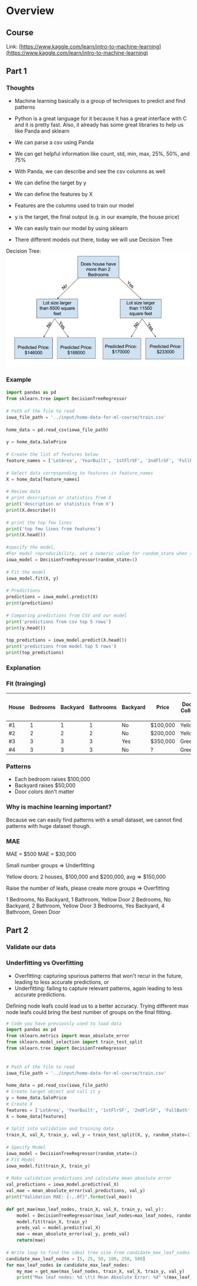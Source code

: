 # Overview

## Course

Link: [https://www.kaggle.com/learn/intro-to-machine-learning](https://www.kaggle.com/learn/intro-to-machine-learning)

## Part 1

### Thoughts

- Machine learning basically is a group of techniques to predict and find patterns
- Python is a great language for it because it has a great interface with C and it is pretty fast. Also, it already has some great libraries to help us like Panda and sklearn
- We can parse a csv using Panda
- We can get helpful information like count, std, min, max, 25%, 50%, and 75%
- With Panda, we can describe and see the csv columns as well

- We can define the target by y
- We can define the features by X
- Features are the columns used to train our model
- y is the target, the final output (e.g. in our example, the house price)

- We can easily train our model by using sklearn
- There different models out there, today we will use Decision Tree

Decision Tree:
![Alt text](image.png)

### Example

```python
import pandas as pd
from sklearn.tree import DecisionTreeRegressor

# Path of the file to read
iowa_file_path = '../input/home-data-for-ml-course/train.csv'

home_data = pd.read_csv(iowa_file_path)

y = home_data.SalePrice

# Create the list of features below
feature_names = ['LotArea', 'YearBuilt', '1stFlrSF', '2ndFlrSF', 'FullBath', 'BedroomAbvGr', 'TotRmsAbvGrd']

# Select data corresponding to features in feature_names
X = home_data[feature_names]

# Review data
# print description or statistics from X
print('description or statistics from X')
print(X.describe())

# print the top few lines
print('top few lines from features')
print(X.head())

#specify the model.
#For model reproducibility, set a numeric value for random_state when specifying the model
iowa_model = DecisionTreeRegressor(random_state=1)

# Fit the model
iowa_model.fit(X, y)

# Predictions
predictions = iowa_model.predict(X)
print(predictions)

# Comparing predictions from CSV and our model
print('predictions from csv top 5 rows')
print(y.head())

top_predictions = iowa_model.predict(X.head())
print('predictions from model top 5 rows')
print(top_predictions)
```

### Explanation

### Fit (trainging)

| House | Bedrooms | Backyard | Bathrooms | Backyard | Price    | Door Collor | Price generated by machine |
| ----- | -------- | -------- | --------- | -------- | -------- | ----------- | -------------------------- |
| #1    | 1        | 1        | 1         | No       | $100,000 | Yellow      | $100,000                   |
| #2    | 2        | 2        | 2         | No       | $200,000 | Yellow      | $100,000                   |
| #3    | 3        | 3        | 3         | Yes      | $350,000 | Green       | $300,000                   |
| #4    | 3        | 3        | 3         | No       | ?        | Green       | ?                          |

### Patterns

- Each bedroom raises $100,000
- Backyard raises $50,000
- Door colors don't matter

### Why is machine learning important?

Because we can easily find patterns with a small dataset, we cannot find patterns with huge dataset though.

### MAE

MAE = $500
MAE = $30,000

Small number groups => Underfitting

Yellow doors: 2 houses, $100,000 and $200,000, avg => $150,000

Raise the number of leafs, please create more groups => Overfitting

1 Bedrooms, No Backyard, 1 Bathroom, Yellow Door
2 Bedrooms, No Backyard, 2 Bathroom, Yellow Door
3 Bedrooms, Yes Backyard, 4 Bathroom, Green Door

## Part 2

### Validate our data

### Underfitting vs Overfitting

- Overfitting: capturing spurious patterns that won't recur in the future, leading to less accurate predictions, or
- Underfitting: failing to capture relevant patterns, again leading to less accurate predictions.

Defining node leafs could lead us to a better accuracy. Trying different max node leafs could bring the best number of groups on the final fitting.

```python
# Code you have previously used to load data
import pandas as pd
from sklearn.metrics import mean_absolute_error
from sklearn.model_selection import train_test_split
from sklearn.tree import DecisionTreeRegressor


# Path of the file to read
iowa_file_path = '../input/home-data-for-ml-course/train.csv'

home_data = pd.read_csv(iowa_file_path)
# Create target object and call it y
y = home_data.SalePrice
# Create X
features = ['LotArea', 'YearBuilt', '1stFlrSF', '2ndFlrSF', 'FullBath', 'BedroomAbvGr', 'TotRmsAbvGrd']
X = home_data[features]

# Split into validation and training data
train_X, val_X, train_y, val_y = train_test_split(X, y, random_state=1)

# Specify Model
iowa_model = DecisionTreeRegressor(random_state=1)
# Fit Model
iowa_model.fit(train_X, train_y)

# Make validation predictions and calculate mean absolute error
val_predictions = iowa_model.predict(val_X)
val_mae = mean_absolute_error(val_predictions, val_y)
print("Validation MAE: {:,.0f}".format(val_mae))

def get_mae(max_leaf_nodes, train_X, val_X, train_y, val_y):
    model = DecisionTreeRegressor(max_leaf_nodes=max_leaf_nodes, random_state=0)
    model.fit(train_X, train_y)
    preds_val = model.predict(val_X)
    mae = mean_absolute_error(val_y, preds_val)
    return(mae)

# Write loop to find the ideal tree size from candidate_max_leaf_nodes
candidate_max_leaf_nodes = [5, 25, 50, 100, 250, 500]
for max_leaf_nodes in candidate_max_leaf_nodes:
    my_mae = get_mae(max_leaf_nodes, train_X, val_X, train_y, val_y)
    print("Max leaf nodes: %d \t\t Mean Absolute Error: %d" %(max_leaf_nodes, my_mae))

```
